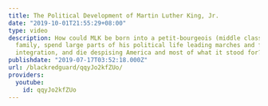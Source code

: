 ```yaml
---
title: The Political Development of Martin Luther King, Jr.
date: "2019-10-01T21:55:29+08:00"
type: video
description: How could MLK be born into a petit-bourgeois (middle class) New Afrikan
  family, spend large parts of his political life leading marches and fighting for
  integration, and die despising America and most of what it stood for?
publishdate: "2019-07-17T03:52:18.000Z"
url: /blackredguard/qqyJo2kfZUo/
providers:
  youtube:
    id: qqyJo2kfZUo
---
```

